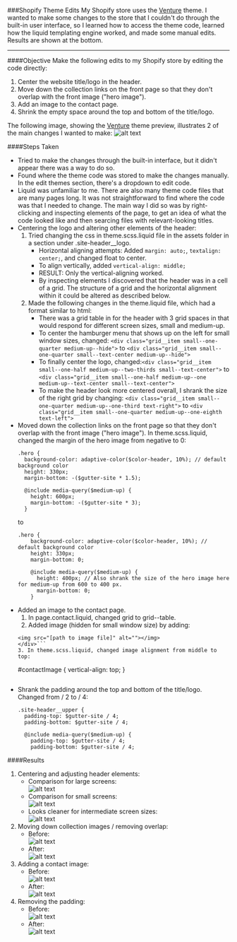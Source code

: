 ###Shopify Theme Edits
My Shopify store uses the [Venture](https://themes.shopify.com/themes/venture/styles/outdoors) theme. I wanted to make some changes to the store that I couldn't do through the built-in user interface, so I learned how to access the theme code, learned how the liquid templating engine worked, and made some manual edits. Results are shown at the bottom.
___
####Objective
Make the following edits to my Shopify store by editing the code directly:

1. Center the website title/logo in the header.
2. Move down the collection links on the front page so that they don't overlap with the front image ("hero image").
3. Add an image to the contact page. 
4. Shrink the empty space around the top and bottom of the title/logo.

The following image, showing the [Venture](https://themes.shopify.com/themes/venture/styles/outdoors) theme preview, illustrates 2 of the main changes I wanted to make:
![alt text](https://github.com/rebeccapizano/Portfolio/blob/master/HTML-CSS/ShopifyThemeEdits/pics/plan.png)

####Steps Taken
* Tried to make the changes through the built-in interface, but it didn't appear there was a way to do so.
* Found where the theme code was stored to make the changes manually. In the edit themes section, there's a dropdown to edit code.
* Liquid was unfamiliar to me. There are also many theme code files that are many pages long. 
It was not straightforward to find where the code was that I needed to change. 
The main way I did so was by right-clicking and inspecting elements of the page, to get an idea of what the code looked like and then searcing files with relevant-looking titles. 
* Centering the logo and altering other elements of the header:
    1. Tried changing the css in theme.scss.liquid file in the assets folder in a section under .site-header__logo. 
        * Horizontal aligning attempts: Added ```margin: auto;```, ```textalign: center;```, and changed float to center. 
        * To align vertically, added ```vertical-align: middle;```
        * RESULT: Only the vertical-aligning worked. 
        * By inspecting elements I discovered that the header was in a cell of a grid. 
        The structure of a grid and the horizontal alignment within it could be altered as described below.
    2. Made the following changes in the theme.liquid file, which had a format similar to html:
        * There was a grid table in for the header with 3 grid spaces in that would respond for different screen sizes, small and medium-up.
        * To center the hamburger menu that shows up on the left for small window sizes, changed:
       ```<div class="grid__item small--one-quarter medium-up--hide">``` to 
        ```<div class="grid__item small--one-quarter small--text-center medium-up--hide">```
        * To finally center the logo, changed:```<div class="grid__item small--one-half medium-up--two-thirds small--text-center">``` to
        ```<div class="grid__item small--one-half medium-up--one medium-up--text-center small--text-center">```
        * To make the header look more centered overall, I shrank the size of the right grid by changing:
        ```<div class="grid__item small--one-quarter medium-up--one-third text-right">```
        to ```<div class="grid__item small--one-quarter medium-up--one-eighth text-left">```        
* Moved down the collection links on the front page so that they don't overlap with the front image ("hero image"). In theme.scss.liquid, changed the margin of the hero image from negative to 0:
    ```
    .hero {
      background-color: adaptive-color($color-header, 10%); // default background color
      height: 330px;
      margin-bottom: -($gutter-site * 1.5);

      @include media-query($medium-up) {
        height: 600px;
        margin-bottom: -($gutter-site * 3);
      }
  ```
  to 
  ```
  .hero {
      background-color: adaptive-color($color-header, 10%); // default background color
      height: 330px;
      margin-bottom: 0;

      @include media-query($medium-up) {
        height: 400px; // Also shrank the size of the hero image here for medium-up from 600 to 400 px.
        margin-bottom: 0;
      }
  ```
* Added an image to the contact page. 
    1. In page.contact.liquid, changed grid to grid--table.
    2. Added image (hidden for small window size) by adding:
    ```<div class="grid__item small--hide medium-up--one-half medium-up--text-right" id=contactImage>
    <img src="[path to image file]" alt=""></img>
    </div>```
    3. In theme.scss.liquid, changed image alignment from middle to top:
    ```
    #contactImage {
        vertical-align: top;
        }   
    ```
* Shrank the padding around the top and bottom of the title/logo. Changed from / 2 to / 4:
    ```
    .site-header__upper {
      padding-top: $gutter-site / 4;
      padding-bottom: $gutter-site / 4;

      @include media-query($medium-up) {
        padding-top: $gutter-site / 4;
        padding-bottom: $gutter-site / 4;
    ```
  
####Results
1. Centering and adjusting header elements:
   * Comparison for large screens:<br>
   ![alt text](https://github.com/rebeccapizano/Portfolio/blob/master/HTML-CSS/ShopifyThemeEdits/pics/largeCompED.jpg)
   * Comparison for small screens: <br>
   ![alt text](https://github.com/rebeccapizano/Portfolio/blob/master/HTML-CSS/ShopifyThemeEdits/pics/smallCompED.jpg)
   * Looks cleaner for intermediate screen sizes:<br>
   ![alt text](https://github.com/rebeccapizano/Portfolio/blob/master/HTML-CSS/ShopifyThemeEdits/pics/cleanerEdit.jpg)
2. Moving down collection images / removing overlap:
   * Before: <br> ![alt text](https://github.com/rebeccapizano/Portfolio/blob/master/HTML-CSS/ShopifyThemeEdits/pics/overlap1ED.jpg)
   * After: <br> ![alt text](https://github.com/rebeccapizano/Portfolio/blob/master/HTML-CSS/ShopifyThemeEdits/pics/overlap2ED.jpg)
3. Adding a contact image:
   * Before: <br> ![alt text](https://github.com/rebeccapizano/Portfolio/blob/master/HTML-CSS/ShopifyThemeEdits/pics/contactBefore.png)
   * After: <br> ![alt text](https://github.com/rebeccapizano/Portfolio/blob/master/HTML-CSS/ShopifyThemeEdits/pics/contactED.jpg)
4. Removing the padding:
   * Before: <br> ![alt text](https://github.com/rebeccapizano/Portfolio/blob/master/HTML-CSS/ShopifyThemeEdits/pics/padding1ED.jpg)
   * After: <br> ![alt text](https://github.com/rebeccapizano/Portfolio/blob/master/HTML-CSS/ShopifyThemeEdits/pics/padding2ED.jpg)

